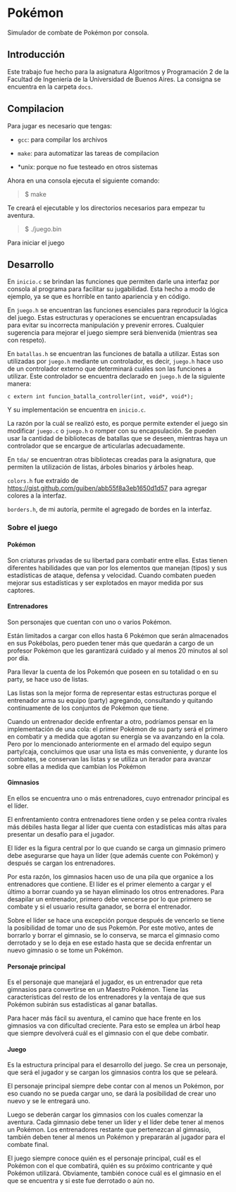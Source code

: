 # Pokémon

Simulador de combate de Pokémon por consola.

## Introducción

Este trabajo fue hecho para la asignatura Algoritmos y Programación 2 de la
Facultad de Ingeniería de la Universidad de Buenos Aires. La consigna se
encuentra en la carpeta `docs`.

## Compilacion

Para jugar es necesario que tengas:

- `gcc`: para compilar los archivos 

- `make`: para automatizar las tareas de compilacion

- *unix: porque no fue testeado en otros sistemas

Ahora en una consola ejecuta el siguiente comando:

> $ make

  Te creará el ejecutable y los directorios necesarios para empezar tu
  aventura.

> $ ./juego.bin

  Para iniciar el juego

## Desarrollo

En `inicio.c` se brindan las funciones que permiten darle una interfaz por
consola al programa para facilitar su jugabilidad. Esta hecho a modo de
ejemplo, ya se que es horrible en tanto apariencia y en código.

En `juego.h` se encuentran las funciones esenciales para reproducir la lógica
del juego. Estas estructuras y operaciones se encuentran encapsuladas para
evitar su incorrecta manipulación y prevenir errores. Cualquier sugerencia para
mejorar el juego siempre será bienvenida (mientras sea con respeto).

En `batallas.h` se encuentran las funciones de batalla a utilizar. Estas son
utilizadas por `juego.h` mediante un controlador, es decir, `juego.h` hace uso
de un controlador externo que determinará cuáles son las funciones a utilizar.
Este controlador se encuentra declarado en `juego.h` de la siguiente manera:

```c extern int funcion_batalla_controller(int, void*, void*); ```

Y su implementación se encuentra en `inicio.c`.

La razón por la cuál se realizó esto, es porque permite extender el juego sin
modificar `juego.c` o `juego.h` o romper con su encapsulación. Se pueden usar
la cantidad de bibliotecas de batallas que se deseen, mientras haya un
controlador que se encargue de articularlas adecuadamente.

En `tda/` se encuentran otras bibliotecas creadas para la asignatura, que
permiten la utilización de listas, árboles binarios y árboles heap.

`colors.h` fue extraído de https://gist.github.com/guiben/abb55f8a3eb1650d1d57
para agregar colores a la interfaz.

`borders.h`, de mi autoría, permite el agregado de bordes en la interfaz.

### Sobre el juego

#### Pokémon

Son criaturas privadas de su libertad para combatir entre ellas. Estas tienen
diferentes habilidades que van por los elementos que manejan (tipos) y sus
estadísticas de ataque, defensa y velocidad. Cuando combaten pueden mejorar sus
estadísticas y ser explotados en mayor medida por sus captores.

#### Entrenadores

Son personajes que cuentan con uno o varios Pokémon.

Están limitados a cargar con ellos hasta 6 Pokémon que serán almacenados en sus
Pokébolas, pero pueden tener más que quedarán a cargo de un profesor Pokémon
que les garantizará cuidado y al menos 20 minutos al sol por día.

Para llevar la cuenta de los Pokemón que poseen en su totalidad o en su party,
se hace uso de listas.

Las listas son la mejor forma de representar estas estructuras porque el
entrenador arma su equipo (party) agregando, consultando y quitando
continuamente de los conjuntos de Pokémon que tiene.

Cuando un entrenador decide enfrentar a otro, podríamos pensar en la
implementación de una cola: el primer Pokémon de su party será el primero en
combatir y a medida que agotan su energía se va avanzando en la cola. Pero por
lo mencionado anteriormente en el armado del equipo segun party/caja,
concluimos que usar una lista es más conveniente, y durante los combates, se
conservan las listas y se utiliza un iterador para avanzar sobre ellas a medida
que cambian los Pokémon

#### Gimnasios

En ellos se encuentra uno o más entrenadores, cuyo entrenador principal es el
líder.

El enfrentamiento contra entrenadores tiene orden y se pelea contra rivales más
débiles hasta llegar al líder que cuenta con estadísticas más altas para
presentar un desafío para el jugador.

El líder es la figura central por lo que cuando se carga un gimnasio primero
debe asegurarse que haya un líder (que además cuente con Pokémon) y después se
cargan los entrenadores.

Por esta razón, los gimnasios hacen uso de una pila que organice a los
entrenadores que contiene. El líder es el primer elemento a cargar y el último
a borrar cuando ya se hayan eliminado los otros entrenadores. Para desapilar un
entrenador, primero debe vencerse por lo que primero se combate y si el usuario
resulta ganador, se borra el entrenador.

Sobre el líder se hace una excepción porque después de vencerlo se tiene la
posibilidad de tomar uno de sus Pokemón. Por este motivo, antes de borrarlo y
borrar el gimnasio, se lo conserva, se marca el gimnasio como derrotado y se lo
deja en ese estado hasta que se decida enfrentar un nuevo gimnasio o se tome un
Pokémon.

#### Personaje principal

Es el personaje que manejará el jugador, es un entrenador que reta gimnasios
para convertirse en un Maestro Pokémon. Tiene las características del resto de
los entrenadores y la ventaja de que sus Pokémon subirán sus estadísticas al
ganar batallas.

Para hacer más fácil su aventura, el camino que hace frente en los gimnasios va
con dificultad creciente. Para esto se emplea un árbol heap que siempre
devolverá cuál es el gimnasio con el que debe combatir.

#### Juego

Es la estructura principal para el desarrollo del juego. Se crea un personaje,
que será el jugador y se cargan los gimnasios contra los que se peleará.

El personaje principal siempre debe contar con al menos un Pokémon, por eso
cuando no se pueda cargar uno, se dará la posibilidad de crear uno nuevo y se
le entregará uno.

Luego se deberán cargar los gimnasios con los cuales comenzar la aventura. Cada
gimnasio debe tener un líder y el líder debe tener al menos un Pokémon. Los
entrenadores restante que pertenezcan al gimnasio, también deben tener al menos
un Pokémon y prepararán al jugador para el combate final.

El juego siempre conoce quién es el personaje principal, cuál es el Pokémon con
el que combatirá, quién es su próximo contricante y qué Pokémon utilizará.
Obviamente, también conoce cuál es el gimnasio en el que se encuentra y si este
fue derrotado o aún no.
